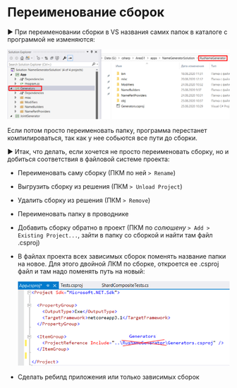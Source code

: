 # Переименование сборок

► При переименовании сборки в VS названия самих папок в каталоге с программой не изменяются:

<img src="img/image-20200825104257174.png" alt="image-20200825104257174" style="zoom:80%;" />

Если потом просто переименовать папку, программа перестанет компилироваться, так как у нее собьются все пути до сборки.

► Итак, что делать, если хочется не просто переименовать сборку, но и добиться соответствия в файловой системе проекта:

* Переименовать саму сборку (ПКМ по ней `> Rename`)
* Выгрузить сборку из решения (ПКМ `> Unload Project`)
* Удалить сборку из решения (ПКМ `> Remove`)

* Переименовать папку в проводнике

* Добавить сборку обратно в проект (ПКМ по *солюшену* `> Add > Existing Project...`, зайти в папку со сборкой и найти там файл .csproj)

* В файлах проекта всех зависимых сборок поменять название папки на новое. Для этого двойной ЛКМ  по сборке, откроется ее .csproj файл и там надо поменять путь на новый:

  <img src="img/image-20200825110058368.png" alt="image-20200825110058368" style="zoom:80%;" />

* Сделать ребилд приложения или только зависимых сборок